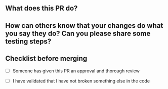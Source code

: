 ## What does this PR do?


## How can others know that your changes do what you say they do? Can you please share some testing steps?


## Checklist before merging
- [ ] Someone has given this PR an approval and thorough review
- [ ] I have validated that I have not broken something else in the code


 
